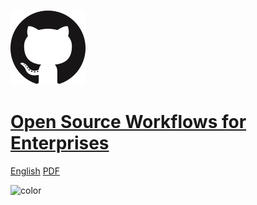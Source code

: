 <!-- _coverpage.md -->

![logo](./img/cover.png ':no-zoom')

# [Open Source Workflows for Enterprises]()

[English](01_getting_ready_for_class)
[PDF](book.pdf)

![color](#f6f8fa)

